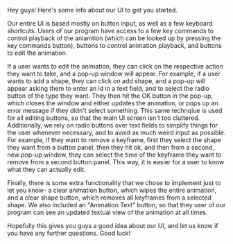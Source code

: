 Hey guys! Here's some info about our UI to get you started.

Our entire UI is based mostly on button input, as well as a few keyboard shortcuts. Users of our program have access to a few key commands to control playback of the aniamtion (which can be looked up by pressing the key commands button), buttons to control animation playback, and buttons to edit the animation. 

If a user wants to edit the animation, they can click on the respective action they want to take, and a pop-up window will appear. For example, if a user wants to add a shape, they can click on add shape, and a pop-up will appear asking them to enter an id in a text field, and to select the radio button of the type they want. They then hit the OK button in the pop-up, which closes the window and either updates the animation, or pops up an error message if they didn't select something. This same technqiue is used for all editing buttons, so that the main UI screen isn't too cluttered. Additionally, we rely on radio buttons over text fields to simplify things for the user whenever necessary, and to avoid as much weird input as possible. For example, if they want to remove a keyframe, first they select the shape they want from a button panel, then they hit ok, and then from a second, new pop-up window, they can select the time of the keyframe they want to remove from a second button panel. This way, it is easier for a user to know what they can actually edit.

Finally, there is some extra functionality that we chose to implement just to let you know- a clear animation button, which wipes the entire animation, and a clear shape button, which removes all keyframes from a selected shape. We also included an "Animation Text" button, so that they user of our program can see an updated textual view of the animation at all times.

Hopefully this gives you guys a good idea about our UI, and let us know if you have any further questions. Good luck!